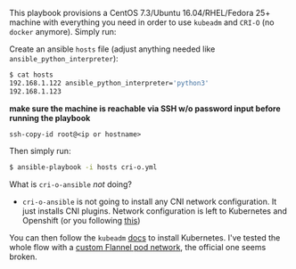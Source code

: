 This playbook provisions a CentOS 7.3/Ubuntu 16.04/RHEL/Fedora 25+ machine with everything you need in order to
use `kubeadm` and `CRI-O` (no `docker` anymore). Simply run:

Create an ansible `hosts` file (adjust anything needed like `ansible_python_interpreter`):
```sh
$ cat hosts
192.168.1.122 ansible_python_interpreter='python3'
192.168.1.123
```

**make sure the machine is reachable via SSH w/o password input before running the playbook**

```
ssh-copy-id root@<ip or hostname>
```

Then simply run:

```sh
$ ansible-playbook -i hosts cri-o.yml
```

What is `cri-o-ansible` _not_ doing?

- `cri-o-ansible` is not going to install any CNI network configuration. It just installs CNI plugins. Network configuration is left to Kubernetes and Openshift (or you following [this](https://github.com/kubernetes-incubator/cri-o/blob/master/contrib/cni/README.md))


You can then follow the `kubeadm` [docs](https://kubernetes.io/docs/getting-started-guides/kubeadm/) to install Kubernetes. I've tested the whole flow with a [custom Flannel pod network](https://gist.githubusercontent.com/sameo/cf92f65ae54a87807ed294f3de658bcf/raw/95d9a66a2268b779dbb25988541136d1ed2fbfe2/flannel.yaml), the official one seems broken.
